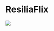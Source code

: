 # ResiliaFlix
<img src= "https://user-images.githubusercontent.com/75455191/102958634-2463e900-44bc-11eb-8ce4-c60560443a05.mp4">
